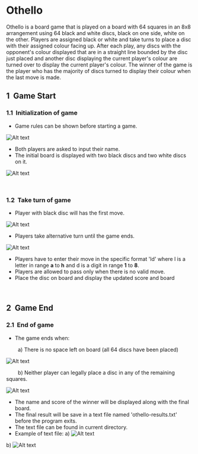 # Othello

Othello is a board game that is played on a board with 64 squares in an 8x8 arrangement using 64 black and white discs, black on one side, 
white on the other. Players are assigned black or white and take turns to place a disc with their assigned colour facing up. 
After each play, any discs with the opponent's colour displayed that are in a straight line bounded by the disc just placed and another
disc displaying the current player's colour are turned over to display the current player's colour. The winner of the game is the player 
who has the majority of discs turned to display their colour when the last move is made.

## 1 &nbsp;Game Start
### 1.1 &nbsp;Initialization of game
* Game rules can be shown before starting a game.
&nbsp;

![Alt text](./assignment2_img/GameRule.PNG "Game Rules")
* Both players are asked to input their name.
* The initial board is displayed with two black discs and two white discs on it.
&nbsp;

![Alt text](./assignment2_img/Initial.PNG "Starting position of a game")
&nbsp;

&nbsp;

### 1.2 &nbsp;Take turn of game
* Player with black disc will has the first move.
&nbsp;

![Alt text](./assignment2_img/Turn1.PNG "Player 1(BLACK)'s move")
* Players take alternative turn until the game ends.
&nbsp;

![Alt text](./assignment2_img/Turn2.PNG "Player 2(WHITE)'s move")
* Players have to enter their move in the specific format 'ld' where l is a letter in range **a** to **h** and d is a digit in range **1** to **8**. 
* Players are allowed to pass only when there is no valid move.
* Place the disc on board and display the updated score and board 
&nbsp;

&nbsp;

## 2 &nbsp;Game End
### 2.1 &nbsp;End of game
* The game ends when:
&nbsp;

 &nbsp; &nbsp; &nbsp; &nbsp; a) There is no space left on board (all 64 discs have been placed) 
&nbsp;

![Alt text](./assignment2_img/Final1.PNG "Full Board")
&nbsp;

 &nbsp; &nbsp; &nbsp; &nbsp; b) Neither player can legally place a disc in any of the remaining squares.
&nbsp;

![Alt text](./assignment2_img/Final2.PNG "No Move")
* The name and score of the winner will be displayed along with the final board.
* The final result will be save in a text file named 'othello-results.txt' before the program exits.
* The text file can be found in current directory.
* Example of text file:
a) 
![Alt text](./assignment2_img/Final1_textfile.PNG "Full Board_Text file")
&nbsp;

b) 
![Alt text](./assignment2_img/Final2_textfile.PNG "No Move_Text file")
&nbsp;
